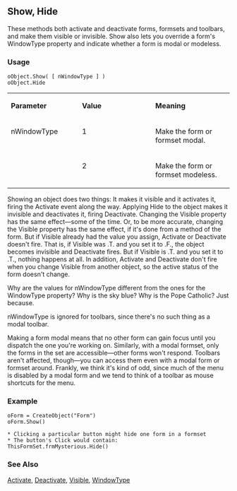 ## Show, Hide

These methods both activate and deactivate forms, formsets and toolbars, and make them visible or invisible. Show also lets you override a form's WindowType property and indicate whether a form is modal or modeless.

### Usage

```foxpro
oObject.Show( [ nWindowType ] )
oObject.Hide
```
<table>
<tr>
  <td width="32%" valign="top">
  <p><b>Parameter</b></p>
  </td>
  <td width=23% valign=top>
  <p><b>Value</b></p>
  </td>
  <td width=45% valign=top>
  <p><b>Meaning</b></p>
  </td>
 </tr>
<tr>
  <td width=32% rowspan=2 valign=top>
  <p>nWindowType</p>
  </td>
  <td width=23% valign=top>
  <p>1</p>
  </td>
  <td width=45% valign=top>
  <p>Make the form or formset modal.</p>
  </td>
 </tr>
<tr>
  <td width=33% valign=top>
  <p>2</p>
  </td>
  <td width=67% valign=top>
  <p>Make the form or formset modeless.</p>
  </td>
 </tr>
</table>

Showing an object does two things: It makes it visible and it activates it, firing the Activate event along the way. Applying Hide to the object makes it invisible and deactivates it, firing Deactivate. Changing the Visible property has the same effect&mdash;some of the time. Or, to be more accurate, changing the Visible property has the same effect, if it's done from a method of the form. But if Visible already had the value you assign, Activate or Deactivate doesn't fire. That is, if Visible was .T. and you set it to .F., the object becomes invisible and Deactivate fires. But if Visible is .T. and you set it to .T., nothing happens at all. In addition, Activate and Deactivate don't fire when you change Visible from another object, so the active status of the form doesn't change.

Why are the values for nWindowType different from the ones for the WindowType property? Why is the sky blue? Why is the Pope Catholic? Just because.

nWindowType is ignored for toolbars, since there's no such thing as a modal toolbar.

Making a form modal means that no other form can gain focus until you dispatch the one you're working on. Similarly, with a modal formset, only the forms in the set are accessible&mdash;other forms won't respond. Toolbars aren't affected, though&mdash;you can access them even with a modal form or formset around. Frankly, we think it's kind of odd, since much of the menu is disabled by a modal form and we tend to think of a toolbar as mouse shortcuts for the menu.

### Example

```foxpro
oForm = CreateObject("Form")
oForm.Show()

* Clicking a particular button might hide one form in a formset
* The button's Click would contain:
ThisFormSet.frmMysterious.Hide()
```
### See Also

[Activate](s4g471.md), [Deactivate](s4g471.md), [Visible](s4g631.md), [WindowType](s4g634.md)